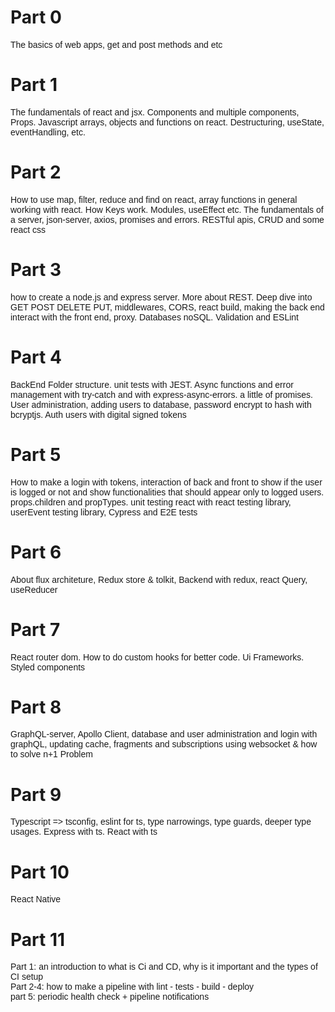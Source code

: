 # Part 0

<p style="@import url('https://fonts.googleapis.com/css2?family=Montserrat&display=swap');font-family: 'Montserrat', sans-serif;">The basics of web apps, get and post methods and etc</p>

# Part 1

<p style="@import url('https://fonts.googleapis.com/css2?family=Montserrat&display=swap');font-family: 'Montserrat', sans-serif;">The fundamentals of react and jsx. Components and multiple components, Props. Javascript arrays, objects and functions on react. Destructuring, useState, eventHandling, etc.</p>

# Part 2

<p style="@import url('https://fonts.googleapis.com/css2?family=Montserrat&display=swap');font-family: 'Montserrat', sans-serif;">How to use map, filter, reduce and find on react, array functions in general working with react. How Keys work. Modules, useEffect etc. The fundamentals of a server, json-server, axios, promises and errors. RESTful apis, CRUD and some react css</p>

# Part 3

<p style="@import url('https://fonts.googleapis.com/css2?family=Montserrat&display=swap');font-family: 'Montserrat', sans-serif;">how to create a node.js and express server. More about REST. Deep dive into GET POST DELETE PUT, middlewares, CORS, react build, making the back end interact with the front end, proxy. Databases noSQL. Validation and ESLint</p>

# Part 4

<p style="@import url('https://fonts.googleapis.com/css2?family=Montserrat&display=swap');font-family: 'Montserrat', sans-serif;">BackEnd Folder structure. unit tests with JEST. Async functions and error management with try-catch and with express-async-errors. a little of promises. User administration, adding users to database, password encrypt to hash with bcryptjs. Auth users with digital signed tokens</p>

# Part 5

<p style="@import url('https://fonts.googleapis.com/css2?family=Montserrat&display=swap');font-family: 'Montserrat', sans-serif;">How to make a login with tokens, interaction of back and front to show if the user is logged or not and show functionalities that should appear only to logged users. props.children and propTypes. unit testing react with react testing library, userEvent testing library, Cypress and E2E tests</p>

# Part 6

<p style="@import url('https://fonts.googleapis.com/css2?family=Montserrat&display=swap');font-family: 'Montserrat', sans-serif;">About flux architeture, Redux store & tolkit, Backend with redux, react Query, useReducer</p>

# Part 7

<p style="@import url('https://fonts.googleapis.com/css2?family=Montserrat&display=swap');font-family: 'Montserrat', sans-serif;">React router dom. How to do custom hooks for better code. Ui Frameworks. Styled components</p>

# Part 8

<p style="@import url('https://fonts.googleapis.com/css2?family=Montserrat&display=swap');font-family: 'Montserrat', sans-serif;">GraphQL-server, Apollo Client, database and user administration and login with graphQL, updating cache, fragments and subscriptions using websocket & how to solve n+1 Problem</p>

# Part 9

<p style="@import url('https://fonts.googleapis.com/css2?family=Montserrat&display=swap');font-family: 'Montserrat', sans-serif;">Typescript => tsconfig, eslint for ts, type narrowings, type guards, deeper type usages. Express with ts. React with ts</p>

# Part 10

<p style="@import url('https://fonts.googleapis.com/css2?family=Montserrat&display=swap');font-family: 'Montserrat', sans-serif;">React Native</p>

# Part 11

<p style="@import url('https://fonts.googleapis.com/css2?family=Montserrat&display=swap');font-family: 'Montserrat', sans-serif;">Part 1: an introduction to what is Ci and CD, why is it important and the types of CI setup<br>Part 2-4: how to make a pipeline with lint - tests - build - deploy<br>part 5: periodic health check + pipeline notifications</p>
